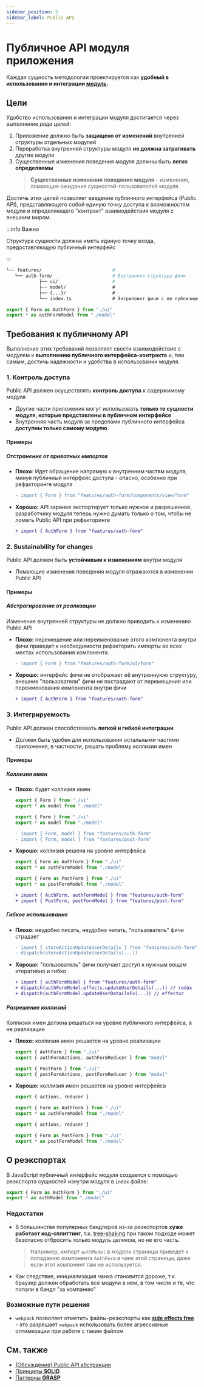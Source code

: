 ```yaml
---
sidebar_position: 5
sidebar_label: Public API
---
```


# Публичное API модуля приложения

Каждая сущность методологии проектируется как **удобный в использовании и интеграции [модуль][refs-glossary].**

## Цели

Удобство использования и интеграции модуля достигается через выполнение *ряда целей*:

1. Приложение должно быть **защищено от изменений** внутренней структуры отдельных модулей
1. Переработка внутренней структуры модуля **не должна затрагивать** другие модули
1. Существенные изменения поведения модуля должны быть **легко определяемы**
    > **Существенные изменения поведения модуля** - изменения, ломающие ожидания сущностей-пользователей модуля.

Достичь этих целей позволяет введение публичного интерфейса (Public API), представляющего собой единую точку доступа к возможностям модуля и определяющего "контракт" взаимодействия модуля с внешним миром.

:::info Важно

Структура сущности должна иметь единую точку входа, предоставляющую публичный интерфейс

:::

```sh
└── features/                          # 
   └── auth-form/                      # Внутренняя структура фичи
            ├── ui/                    #
            ├── model/                 #
            ├── {...}/                 #
            └── index.ts               # Энтрипоинт фичи с ее публичным API
```

```ts title=**/**/index.ts
export { Form as AuthForm } from "./ui"
export * as authFormModel from "./model"
```

## Требования к публичному API

Выполнение этих требований позволяет свести взаимодействие с модулем к **выполнению публичного интерфейса-контракта** и, тем самым, достичь надежности и удобства в использовании модуля.

### 1. Контроль доступа

Public API должен осуществлять **контроль доступа** к содержимому модуля

- Другие части приложения могут использовать **только те сущности модуля, которые представлены в публичном интерфейсе**
- Внутренняя часть модуля за пределами публичного интерфейса **доступны только самому модулю**.

#### Примеры

##### Отстранение от приватных импортов

- **Плохо**: Идет обращение напрямую к внутренним частям модуля, минуя публичный интерфейс доступа - опасно, особенно при рефакторинге модуля

    ```diff
    - import { Form } from "features/auth-form/components/view/form"
    ```

- **Хорошо:** API заранее экспортирует только нужное и разрешенное, разработчику модуля теперь нужно думать только о том, чтобы не ломать Public API при рефакторинге

    ```diff
    + import { AuthForm } from "features/auth-form"
    ```

### 2. Sustainability for changes

Public API должен быть **устойчивым к изменениям** внутри модуля

- Ломающие изменения поведения модуля отражаются в изменении Public API

#### Примеры

##### Абстрагирование от реализации

Изменение внутренней структуры не должно приводить к изменению Public API

- **Плохо:** перемещение или переименование этого компонента внутри фичи приведет к необходимости рефакторить импорты во всех местах использования компонента.

    ```diff
    - import { Form } from "features/auth-form/ui/form"
    ```

- **Хорошо:** интерфейс фичи не отображает её внутреннуюю структуру, внешние "пользователи" фичи не пострадают от перемещения или переименования компонента внутри фичи

    ```diff
    + import { AuthForm } from "features/auth-form"
    ```

### 3. Интегрируемость

Public API должен способствовать **легкой и гибкой интеграции**

- Должен быть удобен для использования остальными частями приложения, в частности, решать проблему коллизии имен

#### Примеры

##### Коллизия имен

- **Плохо:** будет коллизия имен

    ```ts title=features/auth-form/index.ts
    export { Form } from "./ui"
    export * as model from "./model"
    ```

    ```ts title=features/post-form/index.ts
    export { Form } from "./ui"
    export * as model from "./model"
    ```

    ```diff
    - import { Form, model } from "features/auth-form"
    - import { Form, model } from "features/post-form"
    ```

- **Хорошо:** коллизия решена на уровне интерфейса

    ```ts title=features/auth-form/index.ts
    export { Form as AuthForm } from "./ui"
    export * as authFormModel from "./model"
    ```

    ```ts title=features/post-form/index.ts
    export { Form as PostForm } from "./ui"
    export * as postFormModel from "./model"
    ```

    ```diff
    + import { AuthForm, authFormModel } from "features/auth-form"
    + import { PostForm, postFormModel } from "features/post-form"
    ```

##### Гибкое использование

- **Плохо:** неудобно писать, неудобно читать, "пользователь" фичи страдает

    ```diff
    - import { storeActionUpdateUserDetails } from "features/auth-form"
    - dispatch(storeActionUpdateUserDetails(...))
    ```

- **Хорошо:** "пользователь" фичи получает доступ к нужным вещам итеративно и гибко

    ```diff
    + import { authFormModel } from "features/auth-form"
    + dispatch(authFormModel.effects.updateUserDetails(...)) // redux
    + dispatch(authFormModel.updateUserDetailsFx(...)) // effector
    ```

##### Разрешение коллизий

Коллизия имен должна решаться на уровне публичного интерфейса, а не реализации

- **Плохо:** коллизия имен решается на уровне реализации

    ```ts title=features/auth-form/index.ts
    export { AuthForm } from "./ui"
    export { authFormActions, authFormReducer } from "model"
    ```

    ```ts title=features/post-form/index.ts
    export { PostForm } from "./ui"
    export { postFormActions, postFormReducer } from "model"
    ```

- **Хорошо:** коллизия имен решается на уровне интерфейса

    ```ts title=features/auth-form/model.ts
    export { actions, reducer }
    ```

    ```ts title=features/auth-form/index.ts
    export { Form as AuthForm } from "./ui"
    export * as authFormModel from "./model"
    ```

     ```ts title=features/post-form/model.ts
    export { actions, reducer }
    ```

    ```ts title=features/post-form/index.ts
    export { Form as PostForm } from "./ui"
    export * as postFormModel from "./model"
    ```

## О реэкспортах

В JavaScript публичный интерфейс модуля создается с помощью реэкспорта сущностей изнутри модуля в `index` файле:

```ts title=**/**/index.ts
export { Form as AuthForm } from "./ui"
export * as authModel from "./model"
```

### Недостатки

- В большинстве популярных бандлеров из-за реэкспортов **хуже работает код-сплиттинг**, т.к. [tree-shaking](https://webpack.js.org/guides/tree-shaking/) при таком подходе может безопасно отбросить только модуль целиком, но не его часть.
   > Например, импорт `authModel` в модели страницы приведет к попаданию компонента `AuthForm` в чанк этой страницы, даже если этот компонент там не используется.

- Как следствие, инициализация чанка становится дороже, т.к. браузер должен обработать все модули в нем, в том числе и те, что попали в бандл "за компанию"

### Возможные пути решения

- `webpack` позволяет отметить файлы-реэкспорты как [**side effects free**](https://webpack.js.org/guides/tree-shaking/#mark-the-file-as-side-effect-free) - это разрешает `webpack` использовать более агрессивные оптимизации при работе с таким файлом

## См. также

- [(Обсуждение) Public API абстракции][disc-src]
- [Принципы **SOLID**][ext-solid]
- [Паттерны **GRASP**][ext-grasp]

[refs-glossary]: /docs/reference/glossary

[disc-src]: https://github.com/feature-sliced/documentation/discussions/41
[ext-solid]: https://ru.wikipedia.org/wiki/SOLID
[ext-grasp]: https://ru.wikipedia.org/wiki/GRASP
